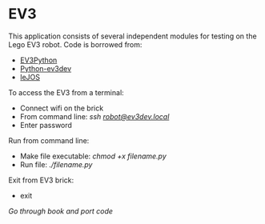 # EV3

This application consists of several independent modules for testing on the Lego EV3 robot.  Code is borrowed from:

* [EV3Python](https://sites.google.com/site/ev3python/)
* [Python-ev3dev](https://python-ev3dev.readthedocs.io/en/stable/)
* [leJOS](https://lejos.sourceforge.io/forum/viewtopic.php?t=8258)
 
To access the EV3 from a terminal:
* Connect wifi on the brick
* From command line: *ssh robot@ev3dev.local*
* Enter password

Run from command line:
* Make file executable: *chmod +x filename.py*
* Run file: *./filename.py*

Exit from EV3 brick:
* exit

*Go through book and port code*
